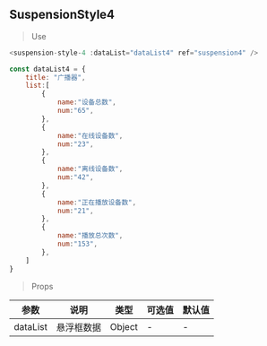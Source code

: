 ## SuspensionStyle4

> Use
```javaScript
<suspension-style-4 :dataList="dataList4" ref="suspension4" />

const dataList4 = {
    title: "广播器",
    list:[
        {
            name:"设备总数",
            num:"65",
        },
        {
            name:"在线设备数",
            num:"23",
        },
        {
            name:"离线设备数",
            num:"42",
        },
        {
            name:"正在播放设备数",
            num:"21",
        },
        {
            name:"播放总次数",
            num:"153",
        },
    ]
}
```

> Props

参数|说明|类型|可选值|默认值
-|-|-|-|-
dataList|悬浮框数据|Object|-|-



